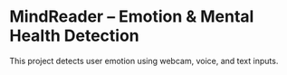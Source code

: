 # MindReader – Emotion & Mental Health Detection

This project detects user emotion using webcam, voice, and text inputs.